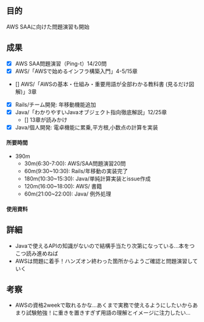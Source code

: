 ## 目的
<!-- 目的(〜を知りたい/〜を実装したい) -->
AWS SAAに向けた問題演習も開始

## 成果
<!-- 成果(できたこと/できなかったこと) -->
- [x] AWS SAA問題演習（Ping-t）14/20問
- [x] AWS/「AWSで始めるインフラ構築入門」4-5/15章
- [] AWS/「AWSの基本・仕組み・重要用語が全部わかる教科書 (見るだけ図解)」3章
- [x] Rails/チーム開発: 年移動機能追加
- [x] Java/「わかりやすいJavaオブジェクト指向徹底解説」12/25章
  - [] 13章が読みかけ
- [x] Java/個人開発: 電卓機能に累乗,平方根,小数点の計算を実装

#### 所要時間
- 390m
  - 30m(6:30-7:00): AWS/SAA問題演習20問
  - 60m(9:30~10:30): Rails/年移動の実装完了
  - 180m(10:30~15:30): Java/単純計算実装とissue作成
  - 120m(16:00~18:00): AWS/ 書籍
  - 60m(21:00~22:00): Java/ 例外処理
#### 使用資料
<!-- 使用資料(教材/書籍/ワークシート/Youtube) -->

## 詳細
<!-- 詳細(キーワード/プロセス//具体例を挙げる/今回の課題解決を今後に繋げられる形で記録) -->
- Javaで使えるAPIの知識がないので結構手当たり次第になっている...本をつこつ読み進めねば
- AWSは問題に着手！ハンズオン終わった箇所からようご確認と問題演習していく

## 考察
<!-- 考察(今後の展望/) -->
- AWSの資格2weekで取れるかな...あくまで実務で使えるようにしたいからあまり試験勉強！に重きを置きすぎず用語の理解とイメージに注力したい...